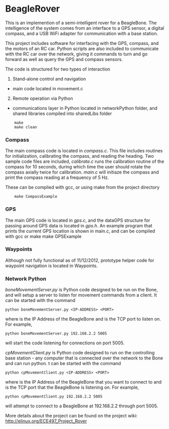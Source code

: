 BeagleRover
===========

This is an implemention of a semi-intelligent rover for a BeagleBone.
The intelligence of the system comes from an interface to a GPS sensor,
a digital compass, and a USB WiFi adapter for communication with a base
station.

This project includes software for interfacing with the GPS, compass, and
the motors of an RC car. Python scripts are also included to communicate
with the RC car over the network, giving it commands to turn and go forward
as well as query the GPS and compass sensors.

The code is structured for two types of interaction

1. Stand-alone control and navigation
 * main code located in movement.c
2. Remote operation via Python
 * communications layer in Python located in networkPython folder, and shared libraries compiled into sharedLibs folder
```
    make
    make clean
```
### Compass

The main compass code is located in *compass.c*. This file includes routines for initialization, calibrating the compass, and reading the heading. Two sample code files are included, *calibrate.c* runs the calibration routine of the compass for 10 seconds, during which time the user should rotate the compass axially twice for calibration. *main.c* will initiaze the compass and print the compass reading at a frequency of 5 Hz. 

These can be complied with gcc, or using make from the project directory
```
    make CompassExample
```
### GPS

The main GPS code is located in *gps.c*, and the dataGPS structure for passing around GPS data is located in *gps.h*. An example program that prints the current GPS location is shown in main.c, and can be compiled with gcc or make
    make GPSExample

### Waypoints

Although not fully functional as of 11/12/2012, prototype helper code for waypoint navigation is located in Waypoints.

### Network Python

*boneMovementServer.py* is Python code designed to be run on the Bone, and will setup a server to listen for movement commands from a client. It can be started with the command

    python boneMovementServer.py <IP-ADDRESS> <PORT>

where <IP-ADDRESS> is the IP Address of the BeagleBone and <PORT> is the TCP port to listen on. For example,

    python boneMovementServer.py 192.168.2.2 5005

will start the code listening for connections on port 5005.

*cpMovementClient.py* is Python code designed to run on the controlling base station - any computer that is connected over the network to the Bone and can run python. t can be started with the command

    python cpMovementClient.py <IP-ADDRESS> <PORT>

where <IP-ADDRESS> is the IP Address of the BeagleBone that you want to connect to and <PORT> is the TCP port that the BeagleBone is listening on. For example,

    python cpMovementClient.py 192.168.2.2 5005

will attempt to connect to a BeagleBone at 192.168.2.2 through port 5005.



More details about the project can be found on the project wiki:
http://elinux.org/ECE497_Project_Rover

